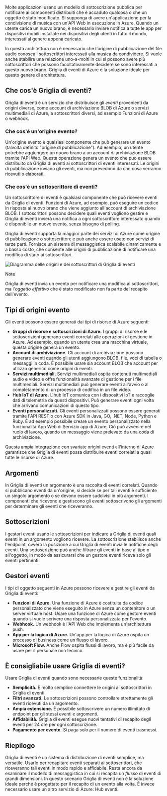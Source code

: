 Molte applicazioni usano un modello di sottoscrizione pubblica per notificare ai componenti distribuiti che è accaduto qualcosa o che un oggetto è stato modificato. Si supponga di avere un'applicazione per la condivisione di musica con un'API Web in esecuzione in Azure. Quando un utente carica un nuovo brano, è necessario inviare notifica a tutte le app per dispositivi mobili installate nei dispositivi degli utenti in tutto il mondo, interessati al genere appena caricato.

In questa architettura non è necessario che l'origine di pubblicazione del file audio conosca i sottoscrittori interessati alla musica da condividere. Si vuole anche stabilire una relazione uno-a-molti in cui si possono avere più sottoscrittori che possono facoltativamente decidere se sono interessati a questo nuovo brano. Griglia di eventi di Azure è la soluzione ideale per questo genere di architettura.

## <a name="what-is-event-grid"></a>Che cos'è Griglia di eventi?
Griglia di eventi è un servizio che distribuisce gli _eventi_ provenienti da origini diverse, come account di archiviazione BLOB di Azure o servizi multimediali di Azure, a sottoscrittori diversi, ad esempio Funzioni di Azure o webhook.

### <a name="what-is-an-event-source"></a>Che cos'è un'origine evento?
Un'origine evento è qualsiasi componente che può generare un evento (talvolta definito "origine di pubblicazione"). Ad esempio, un utente potrebbe aggiungere un nuovo brano a un account di archiviazione BLOB tramite l'API Web. Questa operazione genera un evento che può essere distribuito da Griglia di eventi ai sottoscrittori di eventi interessati. Le origini di pubblicazione inviano gli eventi, ma non prevedono da che cosa verranno ricevuti o elaborati.

### <a name="what-is-an-event-subscriber"></a>Che cos'è un sottoscrittore di eventi?
Un sottoscrittore di eventi è qualsiasi componente che può ricevere eventi da Griglia di eventi. Funzioni di Azure, ad esempio, può eseguire un codice in risposta al nuovo brano che viene aggiunto all'account di archiviazione BLOB. I sottoscrittori possono decidere quali eventi vogliono gestire e Griglia di eventi invierà una notifica a ogni sottoscrittore interessato quando è disponibile un nuovo evento, senza bisogno di polling.

Griglia di eventi supporta la maggior parte dei servizi di Azure come origine di pubblicazione o sottoscrittore e può anche essere usato con servizi di terze parti. Fornisce un sistema di messaggistica scalabile dinamicamente e a basso costo, che consente alle origini di pubblicazione di notificare una modifica di stato ai sottoscrittori.

![Diagramma delle origini e dei sottoscrittori di Griglia di eventi](../media-draft/5-event-grid.png)

> [!NOTE]
> Griglia di eventi invia un evento per notificare una modifica ai sottoscrittori, ma l'_oggetto effettivo_ che è stato modificato non fa parte del recapito dell'evento.

## <a name="types-of-event-sources"></a>Tipi di origini evento
Gli eventi possono essere generati dai tipi di risorse di Azure seguenti:

- **Gruppi di risorse e sottoscrizioni di Azure.** I gruppi di risorse e le sottoscrizioni generano eventi correlati alle operazioni di gestione in Azure. Ad esempio, quando un utente crea una macchina virtuale, questa origine genera un evento.
- **Account di archiviazione.** Gli account di archiviazione possono generare eventi quando gli utenti aggiungono BLOB, file, voci di tabella o messaggi in coda. È possibile usare sia account BLOB che account per utilizzo generico come origini di eventi.
- **Servizi multimediali.** Servizi multimediali ospita contenuti multimediali audio e video e offre funzionalità avanzate di gestione per i file multimediali. Servizi multimediali può generare eventi all'avvio o al completamento di un processo di codifica in un file video.
- **Hub IoT di Azure.** L'hub IoT comunica con i dispositivi IoT e raccoglie dati di telemetria da questi dispositivi. Può generare eventi ogni volta che arrivano comunicazioni di questo tipo.
- **Eventi personalizzati.** Gli eventi personalizzati possono essere generati tramite l'API REST o con Azure SDK in Java, GO, .NET, Node, Python e Ruby. È ad esempio possibile creare un evento personalizzato nella funzionalità App Web di Servizio app di Azure. Ciò può avvenire nel ruolo di lavoro, quando un messaggio viene prelevato da una coda di archiviazione.

Questa ampia integrazione con svariate origini eventi all'interno di Azure garantisce che Griglia di eventi possa distribuire eventi correlati a quasi tutte le risorse di Azure.

## <a name="topics"></a>Argomenti
In Griglia di eventi un argomento è una raccolta di eventi correlati. Quando si pubblicano eventi da un'origine, si decide se per tali eventi è sufficiente un singolo argomento o se devono essere suddivisi in più argomenti. I componenti che ricevono e gestiscono gli eventi sottoscrivono gli argomenti per determinare gli eventi che riceveranno.

## <a name="subscriptions"></a>Sottoscrizioni
I gestori eventi usano le sottoscrizioni per indicare a Griglia di eventi quali eventi in un argomento vogliono ricevere. La sottoscrizione stabilisce anche l'endpoint, ovvero la posizione a cui Griglia di eventi invia le notifiche degli eventi. Una sottoscrizione può anche filtrare gli eventi in base al tipo o all'oggetto, in modo da assicurarsi che un gestore eventi riceva solo gli eventi pertinenti.

## <a name="event-handlers"></a>Gestori eventi
I tipi di oggetto seguenti in Azure possono ricevere e gestire gli eventi da Griglia di eventi:

- **Funzioni di Azure.** Una funzione di Azure è costituita da codice personalizzato che viene eseguito in Azure senza un contenitore o un server virtuale host. Usare una funzione di Azure come gestore eventi quando si vuole scrivere una risposta personalizzata per l'evento.
- **Webhook.** Un webhook è l'API Web che implementa un'architettura push.
- **App per la logica di Azure.** Un'app per la logica di Azure ospita un processo di business come un flusso di lavoro.
- **Microsoft Flow.** Anche Flow ospita flussi di lavoro, ma è più facile da usare per il personale non tecnico.

## <a name="should-you-use-event-grid"></a>È consigliabile usare Griglia di eventi?
Usare Griglia di eventi quando sono necessarie queste funzionalità:

- **Semplicità.** È molto semplice connettere le origini ai sottoscrittori in Griglia di eventi.
- **Filtri avanzati.** Le sottoscrizioni possono controllare strettamente gli eventi ricevuti da un argomento.
- **Ampia estensione.** È possibile sottoscrivere un numero illimitato di endpoint per gli stessi eventi e argomenti.
- **Affidabilità.** Griglia di eventi esegue nuovi tentativi di recapito degli eventi per 24 ore per ogni sottoscrizione.
- **Pagamento per evento.** Si paga solo per il numero di eventi trasmessi.

## <a name="summary"></a>Riepilogo
Griglia di eventi è un sistema di distribuzione di eventi semplice, ma versatile. Usarlo per recapitare eventi separati ai sottoscrittori, che riceveranno tali eventi in modo rapido e affidabile. Resta ancora da esaminare il modello di messaggistica in cui si recapita un _flusso_ di eventi di grandi dimensioni. In questo scenario Griglia di eventi non è la soluzione ideale perché è progettato per il recapito di un evento alla volta. È invece necessario usare un altro servizio di Azure: Hub eventi.